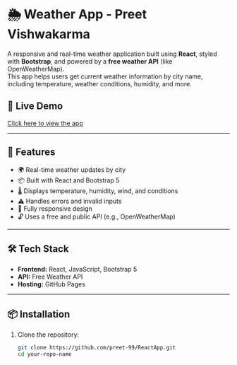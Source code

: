 # 🌦️ Weather App - Preet Vishwakarma

A responsive and real-time weather application built using **React**, styled with **Bootstrap**, and powered by a **free weather API** (like OpenWeatherMap).  
This app helps users get current weather information by city name, including temperature, weather conditions, humidity, and more.

## 🔗 Live Demo

[Click here to view the app](https://your-username.github.io/your-repo-name)

---


## 🚀 Features

- 🌍 Real-time weather updates by city
- 📦 Built with React and Bootstrap 5
- 🌡️ Displays temperature, humidity, wind, and conditions
- ⚠️ Handles errors and invalid inputs
- 📱 Fully responsive design
- 🔓 Uses a free and public API (e.g., OpenWeatherMap)

---

## 🛠️ Tech Stack

- **Frontend:** React, JavaScript, Bootstrap 5
- **API:** Free Weather API
- **Hosting:** GitHub Pages

---

## 📦 Installation

1. Clone the repository:
   ```bash
   git clone https://github.com/preet-99/ReactApp.git
   cd your-repo-name
